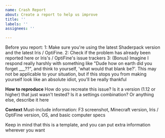 ```yaml
---
name: Crash Report
about: Create a report to help us improve
title: ''
labels: ''
assignees: ''

---
```


Before you report:
1: Make sure you're using the latest Shaderpack version and the latest Iris / OptiFine.
2: Check if the problem has already been reported here or Iris's / OptiFine's issue trackers
3: (Bonus) Imagine I respond really harshly with something like "Dude how on earth did you forget ___??", and think to yourself, 'what would that blank be?'. This may not be applicable to your situation, but if this stops you from making yourself look like an absolute idiot, you'll be really thankful



**How to reproduce**
How do you recreate this issue? Is it a version (1.12 or higher) that just wasn't tested? Is it a settings combination? Or anything else, describe it here

**Context**
Must-include information: F3 screenshot, Minecraft version, Iris / OptiFine version, OS, and basic computer specs

Keep in mind that this is a template, and you can put extra information wherever you want
